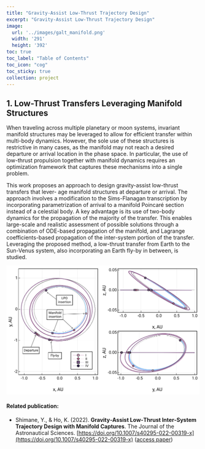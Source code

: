 ```yaml
---
title: "Gravity-Assist Low-Thrust Trajectory Design"
excerpt: "Gravity-Assist Low-Thrust Trajectory Design"
image: 
  url: '../images/galt_manifold.png'
  width: '291'
  height: '392'
toc: true
toc_label: "Table of Contents"
toc_icon: "cog"
toc_sticky: true
collection: project
---
```


## 1. Low-Thrust Transfers Leveraging Manifold Structures

When traveling across multiple planetary or moon systems, invariant manifold structures may be leveraged to allow for efficient transfer within multi-body dynamics. However, the sole use of these structures is restrictive in many cases, as the manifold may not reach a desired departure or arrival location in the phase space. In particular, the use of low-thrust propulsion together with manifold dynamics requires an optimization framework that captures these mechanisms into a single problem. 

This work proposes an approach to design gravity-assist low-thrust transfers that lever- age manifold structures at departure or arrival. The approach involves a modification to the Sims-Flanagan transcription by incorporating parametrization of arrival to a manifold Poincaré section instead of a celestial body. A key advantage is its use of two-body dynamics for the propagation of the majority of the transfer. This enables large-scale and realistic assessment of possible solutions through a combination of ODE-based propagation of the manifold, and Lagrange coefficients-based propagation of the inter-system portion of the transfer. Leveraging the proposed method, a low-thrust transfer from Earth to the Sun-Venus system, also incorporating an Earth fly-by in between, is studied. 

<p align="center">
  <img src="./images/galt_manifold.png" width="550" title="galt_manifold">
</p>


#### Related publication:

- Shimane, Y., & Ho, K. (2022). **Gravity‑Assist Low‑Thrust Inter‑System Trajectory Design with Manifold Captures**. The Journal of the Astronautical Sciences. [https://doi.org/10.1007/s40295-022-00319-x](https://doi.org/10.1007/s40295-022-00319-x) ([access paper](https://rdcu.be/cKPdk))